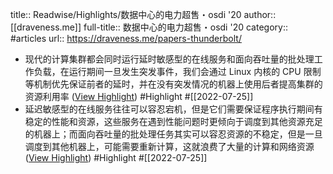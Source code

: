 title:: Readwise/Highlights/数据中心的电力超售・osdi '20
author:: [[draveness.me]]
full-title:: 数据中心的电力超售・osdi '20
category:: #articles
url:: https://draveness.me/papers-thunderbolt/
- 现代的计算集群都会同时运行延时敏感型的在线服务和面向吞吐量的批处理工作负载，在运行期间一旦发生突发事件，我们会通过 Linux 内核的 CPU 限制等机制优先保证前者的延时，并在没有突发情况的机器上使用后者提高集群的资源利用率 ([View Highlight](https://read.readwise.io/read/01g8srawwvm5y0bn06f026d171)) #Highlight #[[2022-07-25]]
- 延迟敏感型的在线服务往往可以容忍宕机，但是它们需要保证程序执行期间有稳定的性能和资源，这些服务在遇到性能问题时更倾向于调度到其他资源充足的机器上；而面向吞吐量的批处理任务其实可以容忍资源的不稳定，但是一旦调度到其他机器上，可能需要重新计算，这就浪费了大量的计算和网络资源 ([View Highlight](https://read.readwise.io/read/01g8srbhwgahpkrtg4p52ybq64)) #Highlight #[[2022-07-25]]